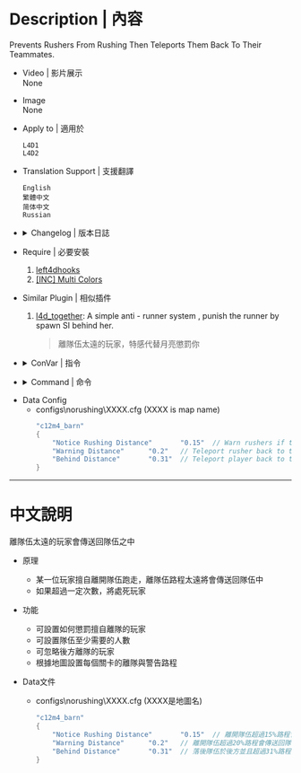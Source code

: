 # Description | 內容
Prevents Rushers From Rushing Then Teleports Them Back To Their Teammates.

* Video | 影片展示
<br/>None

* Image
<br/>None

* Apply to | 適用於
    ```
    L4D1
    L4D2
    ```

* Translation Support | 支援翻譯
	```
	English
	繁體中文
	简体中文
	Russian
	```

* <details><summary>Changelog | 版本日誌</summary>

	* v1.7 (2023-2-10)
        * Remake code
        * Replace l4d2direct with left4dhooks
        * Rremove l4d_stock.inc

    * v1.0
        * [Original Plugin by cravenge](https://forums.alliedmods.net/showthread.php?p=2411516)
</details>

* Require | 必要安裝
	1. [left4dhooks](https://forums.alliedmods.net/showthread.php?t=321696)
	2. [[INC] Multi Colors](https://github.com/fbef0102/L4D1_2-Plugins/releases/tag/Multi-Colors)

* Similar Plugin | 相似插件
	1. [l4d_together](https://github.com/fbef0102/Game-Private_Plugin/blob/main/Plugin_%E6%8F%92%E4%BB%B6/Anti_Griefer_%E9%98%B2%E6%83%A1%E6%84%8F%E8%B7%AF%E4%BA%BA/l4d_together/readme.md): A simple anti - runner system , punish the runner by spawn SI behind her.
		> 離隊伍太遠的玩家，特感代替月亮懲罰你

* <details><summary>ConVar | 指令</summary>

	* cfg/sourcemod/no-rushing.cfg
        ```php
        // Modes: 0=Teleport only, 1=Teleport and kill after reaching limits, 2=Teleport and kick after reaching limits.
        l4d_rushing_action_rushers "1"

        // Ignore Incapacitated Survivors?
        l4d_rushing_ignore_incapacitated "0"

        // Ignore lagging or lost players?
        l4d_rushing_ignore_lagging "0"

        // Maximum rushing limits
        l4d_rushing_limit "2"

        // Minimum number of alive survivors before No-Rushing function works. Must be 3 or greater.
        l4d_rushing_require_survivors "3"
        ```
</details>

* <details><summary>Command | 命令</summary>

	None
</details>

* Data Config
    * configs\norushing\XXXX.cfg (XXXX is map name)
        ```c
        "c12m4_barn"
        {
            "Notice Rushing Distance"		"0.15"  // Warn rushers if they reached this distance (No teleportations, just warnings.)
            "Warning Distance"		"0.2"   // Teleport rusher back to team after reaching this distance
            "Behind Distance"		"0.31"  // Teleport player back to team if player is behind team and reach this distance
        }
        ```

- - - -
# 中文說明
離隊伍太遠的玩家會傳送回隊伍之中

* 原理
	* 某一位玩家擅自離開隊伍跑走，離隊伍路程太遠將會傳送回隊伍中
    * 如果超過一定次數，將處死玩家

* 功能
	* 可設置如何懲罰擅自離隊的玩家
    * 可設置隊伍至少需要的人數
    * 可忽略後方離隊的玩家
    * 根據地圖設置每個關卡的離隊與警告路程

* Data文件
    * configs\norushing\XXXX.cfg (XXXX是地圖名)
        ```c
        "c12m4_barn"
        {
            "Notice Rushing Distance"		"0.15"  // 離開隊伍超過15%路程會警告
            "Warning Distance"		"0.2"   // 離開隊伍超過20%路程會傳送回隊伍中
            "Behind Distance"		"0.31"  // 落後隊伍於後方並且超過31%路程會傳送回隊伍中
        }
        ```
